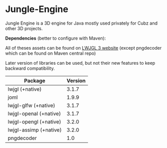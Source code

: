 # Jungle-Engine

Jungle Engine is a 3D engine for Java mostly used privately for Cubz and other 3D projects.

**Dependencies** (better to configure with Maven):

All of theses assets can be found on [LWJGL 3 website](https://www.lwjgl.org/customize) (except pngdecoder which can be found on Maven central repo)

Later version of libraries can be used, but not their new features to keep backward compatibility.

| Package                   | Version |
| ------------------------- | ------- |
| lwjgl (+native)           | 3.1.7   |
| joml                      | 1.9.9   |
| lwjgl-glfw (+native)      | 3.1.7   |
| lwjgl-openal (+native)    | 3.1.7   |
| lwjgl-opengl (+native)    | 3.2.0   |
| lwjgl-assimp (+native)    | 3.2.0   |
| pngdecoder                | 1.0     |
